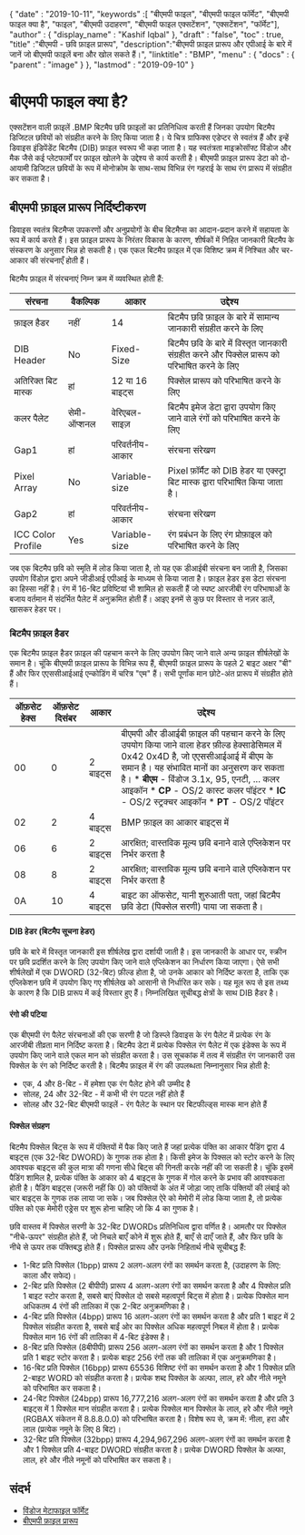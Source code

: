 {
  "date" : "2019-10-11",
  "keywords" :[ "बीएमपी फाइल", "बीएमपी फाइल फॉर्मेट", "बीएमपी फाइल क्या है", "फाइल", "बीएमपी उदाहरण", "बीएमपी फाइल एक्सटेंशन", "एक्सटेंशन", "फॉर्मेट"],
  "author" : {
    "display_name" : "Kashif Iqbal"
},
  "draft" : "false",
  "toc" : true,
  "title" :"बीएमपी - छवि फ़ाइल प्रारूप",
  "description":"बीएमपी फ़ाइल प्रारूप और एपीआई के बारे में जानें जो बीएमपी फाइलें बना और खोल सकते हैं।",
  "linktitle" : "BMP",
  "menu" : {
    "docs" : {
      "parent" : "image"
}
},
  "lastmod" : "2019-09-10"
}

# बीएमपी फाइल क्या है? #

एक्सटेंशन वाली फ़ाइलें .BMP बिटमैप छवि फ़ाइलों का प्रतिनिधित्व करती हैं जिनका उपयोग बिटमैप डिजिटल छवियों को संग्रहीत करने के लिए किया जाता है। ये चित्र ग्राफिक्स एडेप्टर से स्वतंत्र हैं और इन्हें डिवाइस इंडिपेंडेंट बिटमैप (DIB) फ़ाइल स्वरूप भी कहा जाता है। यह स्वतंत्रता माइक्रोसॉफ्ट विंडोज और मैक जैसे कई प्लेटफार्मों पर फ़ाइल खोलने के उद्देश्य से कार्य करती है। बीएमपी फ़ाइल प्रारूप डेटा को दो-आयामी डिजिटल छवियों के रूप में मोनोक्रोम के साथ-साथ विभिन्न रंग गहराई के साथ रंग प्रारूप में संग्रहीत कर सकता है।

## बीएमपी फ़ाइल प्रारूप निर्दिष्टीकरण ##

डिवाइस स्वतंत्र बिटमैप्स उपकरणों और अनुप्रयोगों के बीच बिटमैप्स का आदान-प्रदान करने में सहायता के रूप में कार्य करते हैं। इस फ़ाइल प्रारूप के निरंतर विकास के कारण, शीर्षकों में निहित जानकारी बिटमैप के संस्करण के अनुसार भिन्न हो सकती है। एक एकल बिटमैप फ़ाइल में एक विशिष्ट क्रम में निश्चित और चर-आकार की संरचनाएँ होती हैं।

बिटमैप फ़ाइल में संरचनाएं निम्न क्रम में व्यवस्थित होती हैं:


|संरचना|वैकल्पिक|आकार|उद्देश्य
---|---|---|---|
|फ़ाइल हैडर|नहीं|14|बिटमैप छवि फ़ाइल के बारे में सामान्य जानकारी संग्रहीत करने के लिए
|DIB Header|No|Fixed-Size|बिटमैप छवि के बारे में विस्तृत जानकारी संग्रहीत करने और पिक्सेल प्रारूप को परिभाषित करने के लिए
|अतिरिक्त बिट मास्क|हां|12 या 16 बाइट्स|पिक्सेल प्रारूप को परिभाषित करने के लिए
|कलर पैलेट|सेमी-ऑप्शनल|वेरिएबल-साइज़|बिटमैप इमेज डेटा द्वारा उपयोग किए जाने वाले रंगों को परिभाषित करने के लिए
|Gap1|हां|परिवर्तनीय-आकार|संरचना संरेखण
|Pixel Array|No|Variable-size|Pixel फ़ॉर्मैट को DIB हेडर या एक्स्ट्रा बिट मास्क द्वारा परिभाषित किया जाता है।
|Gap2|हां|परिवर्तनीय-आकार|संरचना संरेखण
|ICC Color Profile|Yes|Variable-size|रंग प्रबंधन के लिए रंग प्रोफ़ाइल को परिभाषित करने के लिए

जब एक बिटमैप छवि को स्मृति में लोड किया जाता है, तो यह एक डीआईबी संरचना बन जाती है, जिसका उपयोग विंडोज़ द्वारा अपने जीडीआई एपीआई के माध्यम से किया जाता है। फ़ाइल हेडर इस डेटा संरचना का हिस्सा नहीं है। रंग में 16-बिट प्रविष्टियां भी शामिल हो सकती हैं जो स्पष्ट आरजीबी रंग परिभाषाओं के बजाय वर्तमान में संदर्भित पैलेट में अनुक्रमित होती हैं। आइए इनमें से कुछ पर विस्तार से नज़र डालें, खासकर हेडर पर।

### बिटमैप फ़ाइल हैडर ###

एक बिटमैप फ़ाइल हैडर फ़ाइल की पहचान करने के लिए उपयोग किए जाने वाले अन्य फ़ाइल शीर्षलेखों के समान है। चूंकि बीएमपी फ़ाइल प्रारूप के विभिन्न रूप हैं, बीएमपी फ़ाइल प्रारूप के पहले 2 बाइट अक्षर "बी" हैं और फिर एएससीआईआई एन्कोडिंग में चरित्र "एम" हैं। सभी पूर्णांक मान छोटे-अंत प्रारूप में संग्रहीत होते हैं।

|ऑफ़सेट हेक्स|ऑफ़सेट दिसंबर|आकार|उद्देश्य
---|---|---|---|
|00|0|2 बाइट्स|बीएमपी और डीआईबी फ़ाइल की पहचान करने के लिए उपयोग किया जाने वाला हेडर फ़ील्ड हेक्साडेसिमल में 0x42 0x4D है, जो एएससीआईआई में बीएम के समान है। यह संभावित मानों का अनुसरण कर सकता है। * **बीएम** - विंडोज 3.1x, 95, एनटी, ... कलर आइकॉन * **CP** - OS/2 कास्ट कलर पॉइंटर * **IC** - OS/2 स्ट्रक्चर आइकॉन * **PT** - OS/2 पॉइंटर
|02|2|4 बाइट्स|BMP फ़ाइल का आकार बाइट्स में
|06|6|2 बाइट्स|आरक्षित; वास्तविक मूल्य छवि बनाने वाले एप्लिकेशन पर निर्भर करता है
|08|8|2 बाइट्स|आरक्षित; वास्तविक मूल्य छवि बनाने वाले एप्लिकेशन पर निर्भर करता है
|0A|10|4 बाइट्स|बाइट का ऑफसेट, यानी शुरुआती पता, जहां बिटमैप छवि डेटा (पिक्सेल सरणी) पाया जा सकता है।

#### DIB हेडर (बिटमैप सूचना हेडर) ####

छवि के बारे में विस्तृत जानकारी इस शीर्षलेख द्वारा दर्शायी जाती है। इस जानकारी के आधार पर, स्क्रीन पर छवि प्रदर्शित करने के लिए उपयोग किए जाने वाले एप्लिकेशन का निर्धारण किया जाएगा। ऐसे सभी शीर्षलेखों में एक DWORD (32-बिट) फ़ील्ड होता है, जो उनके आकार को निर्दिष्ट करता है, ताकि एक एप्लिकेशन छवि में उपयोग किए गए शीर्षलेख को आसानी से निर्धारित कर सके। यह मूल रूप से इस तथ्य के कारण है कि DIB प्रारूप में कई विस्तार हुए हैं। निम्नलिखित सूचीबद्ध क्षेत्रों के साथ DIB हैडर है।

#### रंगो की पटिया ####

एक बीएमपी रंग पैलेट संरचनाओं की एक सरणी है जो डिस्प्ले डिवाइस के रंग पैलेट में प्रत्येक रंग के आरजीबी तीव्रता मान निर्दिष्ट करता है। बिटमैप डेटा में प्रत्येक पिक्सेल रंग पैलेट में एक इंडेक्स के रूप में उपयोग किए जाने वाले एकल मान को संग्रहीत करता है। उस सूचकांक में तत्व में संग्रहीत रंग जानकारी उस पिक्सेल के रंग को निर्दिष्ट करती है। बिटमैप फ़ाइल में रंग की उपलब्धता निम्नानुसार भिन्न होती है:

* एक, 4 और 8-बिट - में हमेशा एक रंग पैलेट होने की उम्मीद है
* सोलह, 24 और 32-बिट - में कभी भी रंग पटल नहीं होते हैं
* सोलह और 32-बिट बीएमपी फाइलें - रंग पैलेट के स्थान पर बिटफील्ड्स मास्क मान होते हैं

#### पिक्सेल संग्रहण ####

बिटमैप पिक्सेल बिट्स के रूप में पंक्तियों में पैक किए जाते हैं जहां प्रत्येक पंक्ति का आकार पैडिंग द्वारा 4 बाइट्स (एक 32-बिट DWORD) के गुणक तक होता है। किसी इमेज के पिक्सल को स्टोर करने के लिए आवश्यक बाइट्स की कुल मात्रा की गणना सीधे बिट्स की गिनती करके नहीं की जा सकती है। चूंकि इसमें पैडिंग शामिल है, प्रत्येक पंक्ति के आकार को 4 बाइट्स के गुणक में गोल करने के प्रभाव की आवश्यकता होती है। पैडिंग बाइट्स (जरूरी नहीं कि 0) को पंक्तियों के अंत में जोड़ा जाए ताकि पंक्तियों की लंबाई को चार बाइट्स के गुणक तक लाया जा सके। जब पिक्सेल ऐरे को मेमोरी में लोड किया जाता है, तो प्रत्येक पंक्ति को एक मेमोरी एड्रेस पर शुरू होना चाहिए जो कि 4 का गुणक है।

छवि वास्तव में पिक्सेल सरणी के 32-बिट DWORDs प्रतिनिधित्व द्वारा वर्णित है। आमतौर पर पिक्सेल "नीचे-ऊपर" संग्रहीत होते हैं, जो निचले बाएँ कोने में शुरू होते हैं, बाएँ से दाएँ जाते हैं, और फिर छवि के नीचे से ऊपर तक पंक्तिबद्ध होते हैं। पिक्सेल प्रारूप और उनके निहितार्थ नीचे सूचीबद्ध हैं:

* 1-बिट प्रति पिक्सेल (1bpp) प्रारूप 2 अलग-अलग रंगों का समर्थन करता है, (उदाहरण के लिए: काला और सफेद)।
* 2-बिट प्रति पिक्सेल (2 बीपीपी) प्रारूप 4 अलग-अलग रंगों का समर्थन करता है और 4 पिक्सेल प्रति 1 बाइट स्टोर करता है, सबसे बाएं पिक्सेल दो सबसे महत्वपूर्ण बिट्स में होता है। प्रत्येक पिक्सेल मान अधिकतम 4 रंगों की तालिका में एक 2-बिट अनुक्रमणिका है।
* 4-बिट प्रति पिक्सेल (4bpp) प्रारूप 16 अलग-अलग रंगों का समर्थन करता है और प्रति 1 बाइट में 2 पिक्सेल संग्रहीत करता है, सबसे बाईं ओर का पिक्सेल अधिक महत्वपूर्ण निबल में होता है। प्रत्येक पिक्सेल मान 16 रंगों की तालिका में 4-बिट इंडेक्स है।
* 8-बिट प्रति पिक्सेल (8बीपीपी) प्रारूप 256 अलग-अलग रंगों का समर्थन करता है और 1 पिक्सेल प्रति 1 बाइट स्टोर करता है। प्रत्येक बाइट 256 रंगों तक की तालिका में एक अनुक्रमणिका है।
* 16-बिट प्रति पिक्सेल (16bpp) प्रारूप 65536 विशिष्ट रंगों का समर्थन करता है और 1 पिक्सेल प्रति 2-बाइट WORD को संग्रहीत करता है। प्रत्येक शब्द पिक्सेल के अल्फा, लाल, हरे और नीले नमूने को परिभाषित कर सकता है।
* 24-बिट पिक्सेल (24bpp) प्रारूप 16,777,216 अलग-अलग रंगों का समर्थन करता है और प्रति 3 बाइट्स में 1 पिक्सेल मान संग्रहीत करता है। प्रत्येक पिक्सेल मान पिक्सेल के लाल, हरे और नीले नमूने (RGBAX संकेतन में 8.8.8.0.0) को परिभाषित करता है। विशेष रूप से, क्रम में: नीला, हरा और लाल (प्रत्येक नमूने के लिए 8 बिट)।
* 32-बिट प्रति पिक्सेल (32bpp) प्रारूप 4,294,967,296 अलग-अलग रंगों का समर्थन करता है और 1 पिक्सेल प्रति 4-बाइट DWORD संग्रहीत करता है। प्रत्येक DWORD पिक्सेल के अल्फा, लाल, हरे और नीले नमूनों को परिभाषित कर सकता है।

## संदर्भ ##

* [विंडोज मेटाफाइल फॉर्मेट](https://learn.microsoft.com/en-us/openspecs/windows_protocols/ms-wmf/4813e7fd-52d0-4f42-965f-228c8b7488d2)
* [बीएमपी फ़ाइल प्रारूप](https://en.wikipedia.org/wiki/BMP_file_format)

